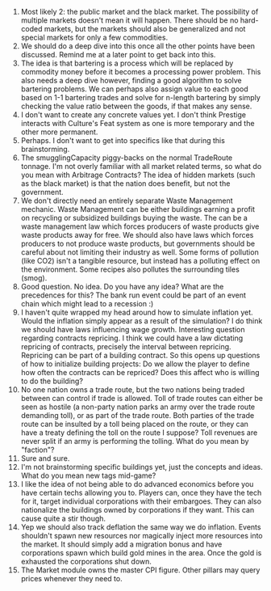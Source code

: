 1. Most likely 2: the public market and the black market. The possibility of multiple markets doesn't mean it will happen. There should be no hard-coded markets, but the markets should also be generalized and not special markets for only a few commodities.
2. We should do a deep dive into this once all the other points have been discussed. Remind me at a later point to get back into this.
3. The idea is that bartering is a process which will be replaced by commodity money before it becomes a processing power problem. This also needs a deep dive however, finding a good algorithm to solve bartering problems. We can perhaps also assign value to each good based on 1-1 bartering trades and solve for n-length bartering by simply checking the value ratio between the goods, if that makes any sense.
4. I don't want to create any concrete values yet. I don't think Prestige interacts with Culture's Feat system as one is more temporary and the other more permanent.
5. Perhaps. I don't want to get into specifics like that during this brainstorming.
6. The smugglingCapacity piggy-backs on the normal TradeRoute tonnage. I'm not overly familiar with all market related terms, so what do you mean with Arbitrage Contracts? The idea of hidden markets (such as the black market) is that the nation does benefit, but not the government.
7. We don't directly need an entirely separate Waste Management mechanic. Waste Management can be either buildings earning a profit on recycling or subsidized buildings buying the waste. The can be a waste management law which forces producers of waste products give waste products away for free. We should also have laws which forces producers to not produce waste products, but governments should be careful about not limiting their industry as well. Some forms of pollution (like CO2) isn't a tangible resource, but instead has a polluting effect on the environment. Some recipes also pollutes the surrounding tiles (smog).
8. Good question. No idea. Do you have any idea? What are the precedences for this? The bank run event could be part of an event chain which might lead to a recession :)
9. I haven't quite wrapped my head around how to simulate inflation yet. Would the inflation simply appear as a result of the simulation? I do think we should have laws influencing wage growth. Interesting question regarding contracts repricing. I think we could have a law dictating repricing of contracts, precisely the interval between repricing. Repricing can be part of a building contract. So this opens up questions of how to initialize building projects: Do we allow the player to define how often the contracts can be repriced? Does this affect who is willing to do the building?
10. No one nation owns a trade route, but the two nations being traded between can control if trade is allowed. Toll of trade routes can either be seen as hostile (a non-party nation parks an army over the trade route demanding toll), or as part of the trade route. Both parties of the trade route can be insulted by a toll being placed on the route, or they can have a treaty defining the toll on the route I suppose? Toll revenues are never split if an army is performing the tolling. What do you mean by "faction"?
11. Sure and sure.
12. I'm not brainstorming specific buildings yet, just the concepts and ideas. What do you mean new tags mid-game?
13. I like the idea of not being able to do advanced economics before you have certain techs allowing you to. Players can, once they have the tech for it, target individual corporations with their embargoes. They can also nationalize the buildings owned by corporations if they want. This can cause quite a stir though.
14. Yep we should also track deflation the same way we do inflation. Events shouldn't spawn new resources nor magically inject more resources into the market. It should simply add a migration bonus and have corporations spawn which build gold mines in the area. Once the gold is exhausted the corporations shut down.
15. The Market module owns the master CPI figure. Other pillars may query prices whenever they need to.